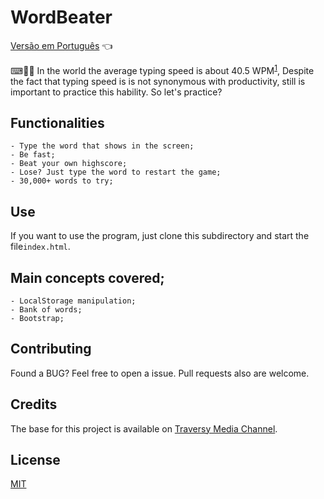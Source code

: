 # WordBeater

<a href="https://github.com/ItaloPussi/simpleProjectsJS/blob/master/wordBeater/readme.pt.md">Versão em Português</a> 👈

⌨👩‍💻 In the world the average typing speed is about 40.5 WPM<sup><a href="https://www.ratatype.com/learn/average-typing-speed/" target="_blank">1</a></sup>, Despite the fact that typing speed is is not synonymous with productivity, still is important to practice this hability. So let's practice?

## Functionalities

    - Type the word that shows in the screen;
    - Be fast;
    - Beat your own highscore;
    - Lose? Just type the word to restart the game; 
    - 30,000+ words to try;

## Use

If you want to use the program, just clone this subdirectory and start the file```index.html```.

## Main concepts covered;
	- LocalStorage manipulation;
	- Bank of words;
    - Bootstrap;

## Contributing
Found a BUG? Feel free to open a issue. Pull requests also are welcome.

## Credits
The base for this project is available on <a href="https://www.youtube.com/watch?v=Yw-SYSG-028" target="_blank">Traversy Media Channel</a>.

## License
[MIT](https://choosealicense.com/licenses/mit/)
